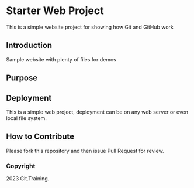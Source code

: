 # Starter Web Project

This is a simple website project for showing how Git and GitHub work

## Introduction

Sample website with plenty of files for demos

## Purpose

## Deployment
This is a simple web project, deployment can be on any web server or even local file system.

## How to Contribute
Please fork this repository and then issue Pull Request for review.

### Copyright

2023 Git.Training.